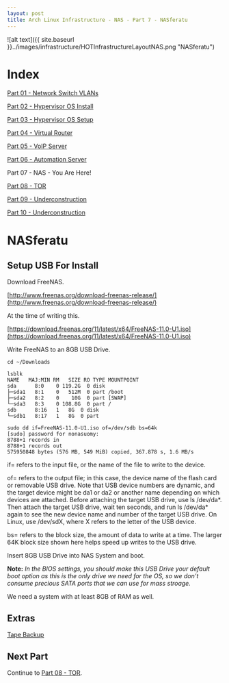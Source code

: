 ```yaml
---
layout: post
title: Arch Linux Infrastructure - NAS - Part 7 - NASferatu
---
```


![alt text]({{ site.baseurl }}../images/infrastructure/HOTInfrastructureLayoutNAS.png "NASferatu")

# Index #

[Part 01 - Network Switch VLANs](../Infrastructure-Part-1)

[Part 02 - Hypervisor OS Install](../Infrastructure-Part-2)

[Part 03 - Hypervisor OS Setup](../Infrastructure-Part-3)

[Part 04 - Virtual Router](../Infrastructure-Part-4)

[Part 05 - VoIP Server](../Infrastructure-Part-5)

[Part 06 - Automation Server](../Infrastructure-Part-6)

Part 07 - NAS - You Are Here!

[Part 08 - TOR](../Infrastructure-Part-8)

[Part 09 - Underconstruction](../Infrastructure-Part-9)

[Part 10 - Underconstruction](../Infrastructure-Part-10)

# NASferatu #

## Setup USB For Install ##

Download FreeNAS.

[http://www.freenas.org/download-freenas-release/](http://www.freenas.org/download-freenas-release/)

At the time of writing this.

[https://download.freenas.org/11/latest/x64/FreeNAS-11.0-U1.iso](https://download.freenas.org/11/latest/x64/FreeNAS-11.0-U1.iso)

Write FreeNAS to an 8GB USB Drive.

```
cd ~/Downloads

lsblk
NAME   MAJ:MIN RM   SIZE RO TYPE MOUNTPOINT
sda      8:0    0 119.2G  0 disk 
├─sda1   8:1    0   512M  0 part /boot
├─sda2   8:2    0    10G  0 part [SWAP]
└─sda3   8:3    0 108.8G  0 part /
sdb      8:16   1   8G  0 disk 
└─sdb1   8:17   1   8G  0 part

sudo dd if=FreeNAS-11.0-U1.iso of=/dev/sdb bs=64k
[sudo] password for nonasuomy: 
8788+1 records in
8788+1 records out
575950848 bytes (576 MB, 549 MiB) copied, 367.878 s, 1.6 MB/s
```

if= refers to the input file, or the name of the file to write to the device.

of= refers to the output file; in this case, the device name of the flash card or removable USB drive. Note that USB device numbers are dynamic, and the target device might be da1 or da2 or another name depending on which devices are attached. Before attaching the target USB drive, use ls /dev/da*. Then attach the target USB drive, wait ten seconds, and run ls /dev/da* again to see the new device name and number of the target USB drive. On Linux, use /dev/sdX, where X refers to the letter of the USB device.

bs= refers to the block size, the amount of data to write at a time. The larger 64K block size shown here helps speed up writes to the USB drive.


Insert 8GB USB Drive into NAS System and boot.

**Note:** *In the BIOS settings, you should make this USB Drive your default boot option as this is the only drive we need for the OS, so we don't consume precious SATA ports that we can use for mass stroage.*

We need a system with at least 8GB of RAM as well.

## Extras ##

[Tape Backup](../TapeBackup)

## Next Part ##

Continue to [Part 08 - TOR](../Infrastructure-Part-8).

